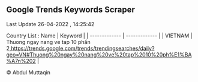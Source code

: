 

## Google Trends Keywords Scraper 
 
Last Update 26-04-2022 , 14:25:42

Country List :
 Name  | Keyword |
| ------------- | ------------- |
| VIETNAM | Thuong ngay nang ve tap 10 phần 2,https://trends.google.com/trends/trendingsearches/daily?geo=VN#Thuong%20ngay%20nang%20ve%20tap%2010%20ph%E1%BA%A7n%202 |



© Abdul Muttaqin 
